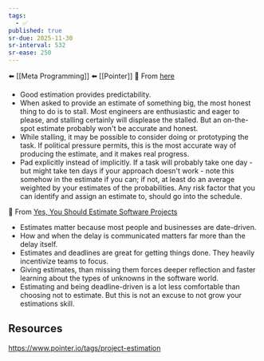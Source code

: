 ```yaml
---
tags:
  - ✅
published: true
sr-due: 2025-11-30
sr-interval: 532
sr-ease: 250
---
```


⬅️ [[Meta Programming]]
⬅️ [[Pointer]]
🔗 From [here](https://braydie.gitbook.io/how-to-be-a-programmer/en/1-beginner/team-skills/01-why-estimation-is-important)

- Good estimation provides predictability.
- When asked to provide an estimate of something big, the most honest thing to do is to stall. Most engineers are enthusiastic and eager to please, and stalling certainly will displease the stalled. But an on-the-spot estimate probably won't be accurate and honest.
- While stalling, it may be possible to consider doing or prototyping the task. If political pressure permits, this is the most accurate way of producing the estimate, and it makes real progress.
- Pad explicitly instead of implicitly. If a task will probably take one day - but might take ten days if your approach doesn't work - note this somehow in the estimate if you can; if not, at least do an average weighted by your estimates of the probabilities. Any risk factor that you can identify and assign an estimate to, should go into the schedule.

🔗 From [Yes, You Should Estimate Software Projects](https://blog.pragmaticengineer.com/yes-you-should-estimate/)
- Estimates matter because most people and businesses are date-driven.
- How and when the delay is communicated matters far more than the delay itself.
- Estimates and deadlines are great for getting things done. They heavily incentivize teams to focus. 
- Giving estimates, than missing them forces deeper reflection and faster learning about the types of unknowns in the software world. 
- Estimating and being deadline-driven is a lot less comfortable than choosing not to estimate. But this is not an excuse to not grow your estimations skill.

## Resources
https://www.pointer.io/tags/project-estimation